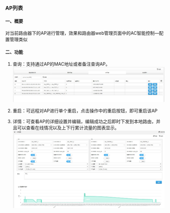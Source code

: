 
### AP列表
#### 一、概要
 对当前路由器下的AP进行管理，效果和路由器web管理页面中的AC智能控制—配置管理类似

#### 二、功能
1. 查询：支持通过AP的MAC地址或者备注查询AP。
![ALERT TEXT](/images/ap_list.jpg)

2. 重启：可远程对AP进行单个重启，点击操作中的重启按钮，即可重启该AP

3. 详情：可查看AP的详细设置并编辑，编辑成功之后即时下发到本地路由，并且可以查看在线情况以及上下行累计流量的图表显示。
![ALERT TEXT](/images/ap_config.jpg)